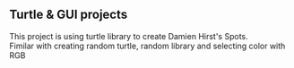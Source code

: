 **Turtle & GUI projects**
---
This project is using turtle library to create Damien Hirst's Spots.
<br/> Fimilar with creating random turtle, random library and selecting color with RGB
